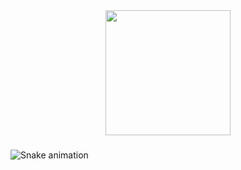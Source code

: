 
<div align="center">
  <img height="200" src="https://media.giphy.com/media/v1.Y2lkPTc5MGI3NjExaHNzMjZkY25hdDVwYTY3ZXZrODFreHNzN2NwdGQwcjFlaHprOGJjeCZlcD12MV9naWZzX3NlYXJjaCZjdD1n/kspVl6FzbdblOMKRmM/giphy.gif"  />
</div>

###

<img src="https://raw.githubusercontent.com/Fernandajvb/Fernandajvb/output/snake.svg" alt="Snake animation" />

###
